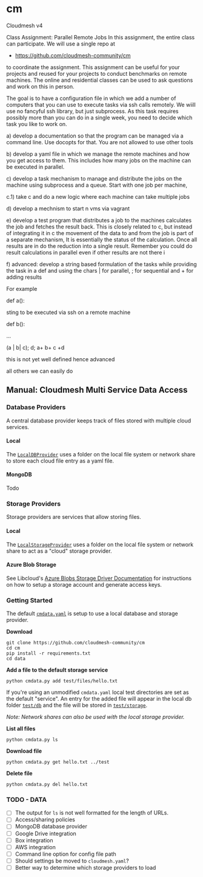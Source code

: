 # cm
Cloudmesh v4

Class Assignment: Parallel Remote Jobs
In this assignment, the entire class can participate. We will use a single repo at 

 

* https://github.com/cloudmesh-community/cm 

 

to coordinate the assignment. This assignment can be useful for your projects and reused for your projects to conduct benchmarks on remote machines. The online and residential classes can be used to ask questions and work on this in person. 

 

The goal is to have a configuration file in which we add a number of computers that you can use to execute tasks via ssh calls remotely. We wiill use no fancyful ssh library, but just subprocess. As this task requires possibly more than you can do in a single week, you need to decide which task you like to work on.

 

a) develop a documentation so that the program can be managed via a command line. Use docopts for that. You are not allowed to use other tools

 

b) develop a yaml file in which we manage the remote machines and how you get access to them. This includes how many jobs on the machine can be executed in parallel. 

 

c) develop a task mechanism to manage and distribute the jobs on the machine using subprocess and a queue. Start with one job per machine, 

 

c.1) take c and do a new logic where each machine can take multiple jobs

 

d) develop a mechnism to start n vms via vagrant 

 

e) develop a test program that distributes a job to the machines calculates the job and fetches the result back. This is closely related to c, but instead of integrating it in c the movement of the data to and from the job is part of a separate mechanism, It is essentially the status of the calculation. Once all results are in do the reduction into a single result. Remember you could do result calculations in parallel even if other results are not there i

 

f) advanced: develop a string based formulation of the tasks while providing the task in a def and using the chars | for parallel, ; for sequential and + for adding results

 

For example

 

def a():

   sting to be executed via ssh on a remote machine

 

def b():

   ...

 

(a | b| c); d; a+ b+ c +d

 

this is not yet well defined hence advanced

 

all others we can easily do 


## Manual: Cloudmesh Multi Service Data Access

### Database Providers

A central database provider keeps track of files stored with multiple cloud services.

#### Local

The [`LocalDBProvider`](db/LocalDBProvider.py) uses a folder on the local file system or network share to store each cloud file entry as a yaml file.


#### MongoDB

Todo


### Storage Providers

Storage providers are services that allow storing files.

#### Local

The [`LocalStorageProvider`](storage/LocalStorageProvider.py) uses a folder on the local file system or network share to act as a "cloud" storage provider.

#### Azure Blob Storage

See Libcloud's [Azure Blobs Storage Driver Documentation](https://libcloud.readthedocs.io/en/latest/storage/drivers/azure_blobs.html) for instructions on how to setup a storage account and generate access keys.

### Getting Started

The default [`cmdata.yaml`](cmdata.yaml) is setup to use a local database and storage provider. 

**Download**

```
git clone https://github.com/cloudmesh-community/cm
cd cm
pip install -r requirements.txt
cd data
```

**Add a file to the default storage service**
```
python cmdata.py add test/files/hello.txt
```

If you're using an unmodified `cmdata.yaml` local test directories are set as the default "service".
An entry for the added file will appear in the local db folder [`test/db`](test/db) and the file 
will be stored in [`test/storage`](test/storage). 

*Note: Network shares can also be used with the local storage provider.*

**List all files**
```
python cmdata.py ls
```

**Download file**
```
python cmdata.py get hello.txt ../test
```

**Delete file**
```
python cmdata.py del hello.txt
```

### TODO - DATA

- [ ] The output for `ls` is not well formatted for the length of URLs.
- [ ] Access/sharing policies
- [ ] MongoDB database provider
- [ ] Google Drive integration
- [ ] Box integration
- [ ] AWS integration
- [ ] Command line option for config file path
- [ ] Should settings be moved to `cloudmesh.yaml`?
- [ ] Better way to determine which storage providers to load